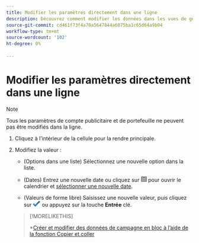 ```yaml
---
title: Modifier les paramètres directement dans une ligne
description: Découvrez comment modifier les données dans les vues de gestion dans la ligne.
source-git-commit: cd461f73f4a70a5647844a6075ba1c65d64a9b04
workflow-type: tm+mt
source-wordcount: '102'
ht-degree: 0%

---
```


# Modifier les paramètres directement dans une ligne

>[!NOTE]
>
>Tous les paramètres de compte publicitaire et de portefeuille ne peuvent pas être modifiés dans la ligne.

1. Cliquez à l’intérieur de la cellule pour la rendre principale.

1. Modifiez la valeur :

   * (Options dans une liste) Sélectionnez une nouvelle option dans la liste.

   * (Dates) Entrez une nouvelle date ou cliquez sur ![Calendrier](/help/search-social-commerce/assets/calendar.png "Calendrier") pour ouvrir le calendrier et [sélectionner une nouvelle date](/help/search-social-commerce/common-tasks/navigation-editing-selection/calendar.md).

   * (Valeurs de forme libre) Saisissez une nouvelle valeur, puis cliquez sur ![Enregistrer](/help/search-social-commerce/assets/select.png "Enregistrer") ou appuyez sur la touche **Entrée** clé.
   >[!MORELIKETHIS]
   >
   >*[Créer et modifier des données de campagne en bloc à l’aide de la fonction Copier et coller](/help/search-social-commerce/campaign-management/campaigns/copy-paste.md)
